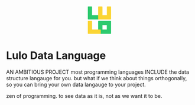 <p align="center">
<img width=12.5% src="https://github.com/elealang/lulo/blob/master/media/logo.svg">
</p>

# Lulo Data Language

AN AMBITIOUS PROJECT
most programming languages INCLUDE the data structure langauge for you.
but what if we think about things orthogonally, so you can bring your own 
data langauge to your project.

zen of programming. to see data as it is, not as we want it to be.
